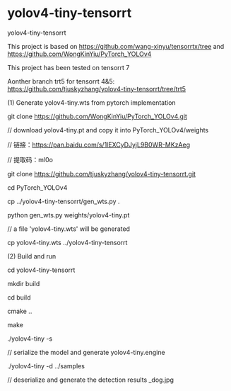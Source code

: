 # yolov4-tiny-tensorrt
yolov4-tiny-tensorrt


This project is based on https://github.com/wang-xinyu/tensorrtx/tree and https://github.com/WongKinYiu/PyTorch_YOLOv4

This project has been tested on tensorrt 7

Aonther branch trt5 for tensorrt 4&5: https://github.com/tjuskyzhang/yolov4-tiny-tensorrt/tree/trt5


(1) Generate yolov4-tiny.wts from pytorch implementation

git clone https://github.com/WongKinYiu/PyTorch_YOLOv4.git

// download yolov4-tiny.pt and copy it into PyTorch_YOLOv4/weights

// 链接：https://pan.baidu.com/s/1lEXCyDJyjL9B0WR-MKzAeg 

// 提取码：ml0o 

git clone https://github.com/tjuskyzhang/yolov4-tiny-tensorrt.git

cd PyTorch_YOLOv4

cp ../yolov4-tiny-tensorrt/gen_wts.py .

python gen_wts.py weights/yolov4-tiny.pt

// a file 'yolov4-tiny.wts' will be generated

cp yolov4-tiny.wts ../yolov4-tiny-tensorrt

(2) Build and run

cd yolov4-tiny-tensorrt

mkdir build

cd build

cmake ..

make

./yolov4-tiny -s

// serialize the model and generate yolov4-tiny.engine

./yolov4-tiny -d ../samples

// deserialize and generate the detection results _dog.jpg
